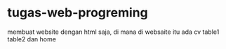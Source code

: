 # tugas-web-progreming
membuat website dengan html saja, di mana di websaite itu ada cv table1 table2 dan home 
